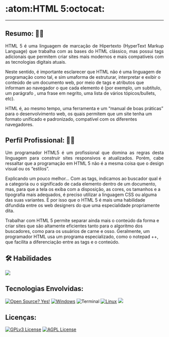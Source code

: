 # :atom:HTML 5:octocat:
<hr>

## Resumo: :man_technologist:
<p align="justify">
HTML 5  é uma linguagem de marcação de Hipertexto (HyperText Markup Language) que trabalha com as bases do HTML clássico, mas possui tags adicionais que permitem criar sites mais modernos e mais compatíveis com as tecnologias digitais atuais.

Neste sentido, é importante esclarecer que HTML não é uma linguagem de programação como tal, e sim umaforma de estruturar, interpretar e exibir o conteúdo de um documento web, por meio de tags e atributos que informam ao navegador o que cada elemento é (por exemplo, um subtítulo, um parágrafo , uma frase em negrito, uma lista de vários tópicos/bullets, etc).

HTML é, ao mesmo tempo, uma ferramenta e um “manual de boas práticas” para o desenvolvimento web, os quais permitem que um site tenha um formato unificado e padronizado, compatível com os diferentes navegadores.</p>

## Perfil Profissional: :woman_technologist:
<p align="justify">
Um programador HTML5 é um profissional que domina as regras desta linguagem para construir sites responsivos e atualizados. Porém, cabe ressaltar que a programação em HTML 5 não é a mesma coisa que o design visual ou os “estilos”. 

Explicando um pouco melhor… Com as tags, indicamos ao buscador qual é a categoria ou o significado de cada elemento dentro de um documento, mas, para que a tela os exiba com a disposição, as cores, os tamanhos e a tipografia mais adequados, é preciso utilizar a linguagem CSS ou alguma das suas variantes. É por isso que o HTML 5 é mais uma habilidade difundida entre os web designers do que uma especialidade propriamente dita. 

Trabalhar com HTML 5 permite separar ainda mais o conteúdo da forma e criar sites que são altamente eficientes tanto para o algoritmo dos buscadores, como para os usuários de carne e osso. Geralmente, um programador HTML usa um programa especializado, como o notepad ++, que facilita a diferenciação entre as tags e o conteúdo.</p>

## 🛠 Habilidades

<img src="https://img.shields.io/badge/html5-%23E34F26.svg?style=plastic&logo=html5&logoColor=white"/>        
  
  
## Tecnologias Envolvidas: 

  [![Open Source? Yes!](https://badgen.net/badge/Open%20Source%20%3F/Yes%21/blue?icon=github)](https://github.com/Naereen/badges/)
  [![Windows](https://svgshare.com/i/ZhY.svg)](https://svgshare.com/i/ZhY.svg)
  ![Terminal](https://badgen.net/badge/icon/terminal?icon=terminal&label)
  [![Linux](https://svgshare.com/i/Zhy.svg)](https://svgshare.com/i/Zhy.svg)
  <img src="https://img.shields.io/badge/-VSCode-%231572B6.svg?logo=react&logoColor=white&logoWidth=30&style=plastic"/>

## Licenças:

[![GPLv3 License](https://img.shields.io/badge/License-GPL%20v3-yellow.svg)](https://opensource.org/licenses/)
[![AGPL License](https://img.shields.io/badge/license-AGPL-blue.svg)](http://www.gnu.org/licenses/agpl-3.0)

